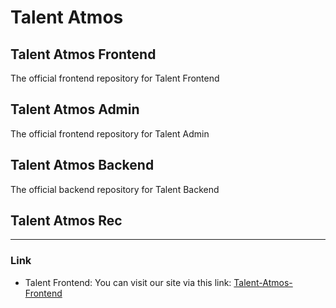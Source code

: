 # Talent Atmos

## Talent Atmos Frontend
The official frontend repository for Talent Frontend

## Talent Atmos Admin
The official frontend repository for Talent Admin

## Talent Atmos Backend
The official backend repository for Talent Backend

## Talent Atmos Rec

---
### Link
- Talent Frontend:  You can visit our site via this link: [Talent-Atmos-Frontend](https://talent-atmos.netlify.app)

<!--
**Here are some ideas to get you started:**
🙋‍♀️ A short introduction - We are Talent Atmos, we strive to be a centric of youth development events platform.
🧙 Remember, you can do mighty things with the power of [Markdown](https://docs.github.com/github/writing-on-github/getting-started-with-writing-and-formatting-on-github/basic-writing-and-formatting-syntax)
-->
